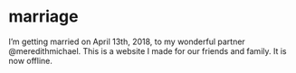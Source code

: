 # marriage

I’m getting married on April 13th, 2018, to my wonderful partner @meredithmichael.
This is a website I made for our friends and family. It is now offline.
